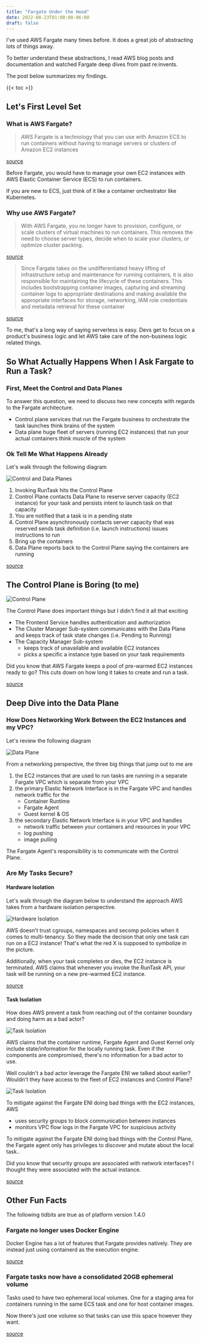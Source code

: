 ```yaml
---
title: "Fargate Under the Hood"
date: 2022-08-23T01:00:00-06:00
draft: false
---
```


I've used AWS Fargate many times before. It does a great job of abstracting lots of things away.

To better understand these abstractions, I read AWS blog posts and documentation and watched Fargate deep dives from past re:invents.

The post below summarizes my findings.

{{< toc >}}

## Let's First Level Set

### What is AWS Fargate?

> AWS Fargate is a technology that you can use with Amazon ECS to run containers without having to manage servers or clusters of Amazon EC2 instances

[source](https://docs.aws.amazon.com/AmazonECS/latest/userguide/what-is-fargate.html)

Before Fargate, you would have to manage your own EC2 instances with AWS Elastic Container Service (ECS) to run containers.

If you are new to ECS, just think of it like a container orchestrator like Kubernetes.

### Why use AWS Fargate?

> With AWS Fargate, you no longer have to provision, configure, or scale clusters of virtual machines to run containers. This removes the need to choose server types, decide when to scale your clusters, or optimize cluster packing.

[source](https://docs.aws.amazon.com/AmazonECS/latest/developerguide/AWS_Fargate.html)

> Since Fargate takes on the undifferentiated heavy lifting of infrastructure setup and maintenance for running containers, it is also responsible for maintaining the lifecycle of these containers. This includes bootstrapping container images, capturing and streaming container logs to appropriate destinations and making available the appropriate interfaces for storage, networking, IAM role credentials and metadata retrieval for these container

[source](https://aws.amazon.com/blogs/containers/under-the-hood-fargate-data-plane/)

To me, that's a long way of saying serverless is easy. Devs get to focus on a product's business logic and let AWS take care of the non-business logic related things.

## So What Actually Happens When I Ask Fargate to Run a Task?

### First, Meet the Control and Data Planes

To answer this question, we need to discuss two new concepts with regards to the Fargate architecture.

* Control plane
services that run the Fargate business to orchestrate the task launches
think brains of the system
* Data plane
huge fleet of servers (running EC2 instances) that run your actual containers
think muscle of the system

### Ok Tell Me What Happens Already

Let's walk through the following diagram

![Control and Data Planes](/images/control-data-planes.png)

1. Invoking RunTask hits the Control Plane
2. Control Plane contacts Data Plane to reserve server capacity (EC2 instance) for your task and persists intent to launch task on that capacity
3. You are notified that a task is in a pending state
4. Control Plane asynchronously
contacts server capacity that was reserved
sends task definition (i.e. launch instructions)
issues instructions to run
5. Bring up the containers
6. Data Plane reports back to the Control Plane saying the containers are running

[source](https://www.youtube.com/watch?v=Hr-zOaBGyEA)

## The Control Plane is Boring (to me)

![Control Plane](/images/control-plane.png)

The Control Plane does important things but I didn't find it all that exciting

* The Frontend Service handles authentication and authorization
* The Cluster Manager Sub-system communicates with the Data Plane and keeps track of task state changes (i.e. Pending to Running)
* The Capacity Manager Sub-system
  * keeps track of unavailable and available EC2 instances
  * picks a specific a instance type based on your task requirements

Did you know that AWS Fargate keeps a pool of pre-warmed EC2 instances ready to go? This cuts down on how long it takes to create and run a task.

[source](https://aws.amazon.com/blogs/containers/under-the-hood-amazon-elastic-container-service-and-aws-fargate-increase-task-launch-rates/)

## Deep Dive into the Data Plane

### How Does Networking Work Between the EC2 Instances and my VPC?

Let's review the following diagram

![Data Plane](/images/data-plane.png)

From a networking perspective, the three big things that jump out to me are

1. the EC2 instances that are used to run tasks are running in a separate Fargate VPC which is separate from your VPC
2. the primary Elastic Network Interface is in the Fargate VPC and handles network traffic for the
   * Container Runtime
   * Fargate Agent
   * Guest kernel & OS
3. the secondary Elastic Network Interface is in your VPC and handles
   * network traffic between your containers and resources in your VPC
   * log pushing
   * image pulling

The Fargate Agent's responsibility is to communicate with the Control Plane.

### Are My Tasks Secure?

#### Hardware Isolation

Let's walk through the diagram below to understand the approach AWS takes from a hardware isolation perspective.

![Hardware Isolation](/images/hardware-isolation.png)

AWS doesn't trust cgroups, namespaces and secomp policies when it comes to multi-tenancy. So they made the decision that only one task can run on a EC2 instance! That's what the red X is supposed to symbolize in the picture.

Additionally, when your task completes or dies, the EC2 instance is terminated. AWS claims that whenever you invoke the RunTask API, your task will be running on a new pre-warmed EC2 instance.

[source](https://www.youtube.com/watch?v=Hr-zOaBGyEA)

#### Task Isolation

How does AWS prevent a task from reaching out of the container boundary and doing harm as a bad actor?

![Task Isolation](/images/task-isolation.png)

AWS claims that the container runtime, Fargate Agent and Guest Kernel only include state/information for the locally running task. Even if the components are compromised, there's no information for a bad actor to use.

Well couldn't a bad actor leverage the Fargate ENI we talked about earlier? Wouldn't they have access to the fleet of EC2 instances and Control Plane?

![Task Isolation](/images/task-isolation-2.png)

To mitigate against the Fargate ENI doing bad things with the EC2 instances, AWS

* uses security groups to block communication between instances
* monitors VPC flow logs in the Fargate VPC for suspicious activity

To mitigate against the Fargate ENI doing bad things with the Control Plane, the Fargate agent only has privileges to discover and mutate about the local task..

Did you know that security groups are associated with network interfaces? I thought they were associated with the actual instance.

[source](https://docs.aws.amazon.com/AWSEC2/latest/UserGuide/ec2-security-groups.html)

## Other Fun Facts

The following tidbits are true as of platform version 1.4.0

### Fargate no longer uses Docker Engine

Docker Engine has a lot of features that Fargate provides natively. They are instead just using containerd as the execution engine.

[source](https://aws.amazon.com/blogs/containers/aws-fargate-launches-platform-version-1-4/)

### Fargate tasks now have a consolidated 20GB ephemeral volume

Tasks used to have two ephemeral local volumes. One for a staging area for containers running in the same ECS task and one for host container images.

Now there's just one volume so that tasks can use this space however they want.

[source](https://aws.amazon.com/blogs/containers/aws-fargate-launches-platform-version-1-4/)
